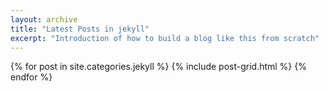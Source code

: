 ```yaml
---
layout: archive
title: "Latest Posts in jekyll"
excerpt: "Introduction of how to build a blog like this from scratch"
---
```


<div class="tiles">
{% for post in site.categories.jekyll %}
	{% include post-grid.html %}
{% endfor %}
</div><!-- /.tiles -->

